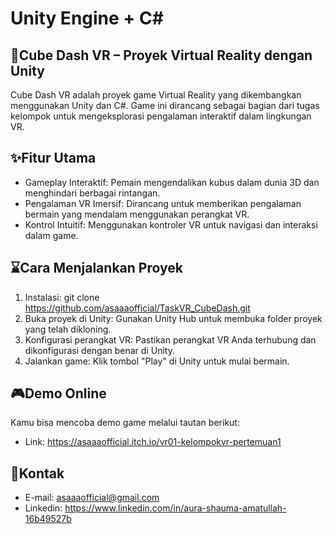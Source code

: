 # Unity Engine + C#

## 🏓Cube Dash VR – Proyek Virtual Reality dengan Unity
Cube Dash VR adalah proyek game Virtual Reality yang dikembangkan menggunakan Unity dan C#. Game ini dirancang sebagai bagian dari tugas kelompok untuk mengeksplorasi pengalaman interaktif dalam lingkungan VR.

## ✨Fitur Utama
- Gameplay Interaktif: Pemain mengendalikan kubus dalam dunia 3D dan menghindari berbagai rintangan.
- Pengalaman VR Imersif: Dirancang untuk memberikan pengalaman bermain yang mendalam menggunakan perangkat VR.
- Kontrol Intuitif: Menggunakan kontroler VR untuk navigasi dan interaksi dalam game.

## ⌛Cara Menjalankan Proyek
1. Instalasi: git clone https://github.com/asaaaofficial/TaskVR_CubeDash.git
2. Buka proyek di Unity:​ Gunakan Unity Hub untuk membuka folder proyek yang telah dikloning.
3. Konfigurasi perangkat VR:​ Pastikan perangkat VR Anda terhubung dan dikonfigurasi dengan benar di Unity.
4. Jalankan game:​ Klik tombol "Play" di Unity untuk mulai bermain.

## 🎮Demo Online
Kamu bisa mencoba demo game melalui tautan berikut:
- Link: https://asaaaofficial.itch.io/vr01-kelompokvr-pertemuan1

## 📩Kontak
- E-mail: asaaaofficial@gmail.com
- Linkedin: https://www.linkedin.com/in/aura-shauma-amatullah-16b49527b
